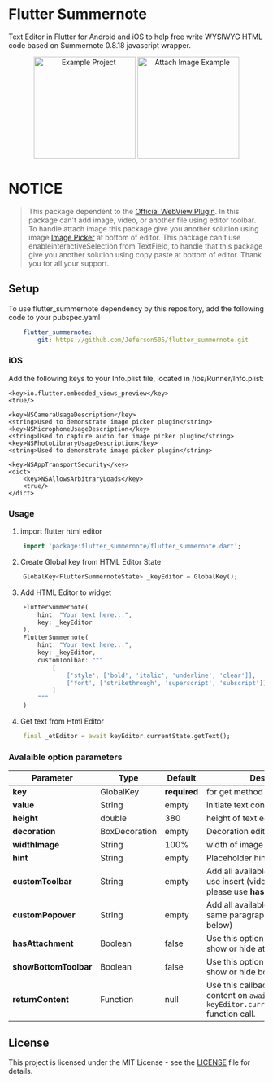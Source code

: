 # Flutter Summernote

Text Editor in Flutter for Android and iOS to help free write WYSIWYG HTML code based on Summernote 0.8.18 javascript wrapper.

<center>
<img src="./screenshoot/home.png" width="200" alt="Example Project" />
<img src="./screenshoot/attach.png" width="200" alt="Attach Image Example" />
</center>

# NOTICE
> This package dependent to the [Official WebView Plugin](https://pub.dev/packages/webview_flutter). In this package can't add image, video, or another file using editor toolbar.
> To handle attach image this package give you another solution using image [Image Picker](https://pub.dev/packages/image_picker) at bottom of editor.
> This package can't use enableinteractiveSelection from TextField, to handle that this package give you another solution using copy paste at bottom of editor.
> Thank you for all your support.

## Setup

To use flutter_summernote dependency by this repository, add the following code to your pubspec.yaml
```yaml
    flutter_summernote:
        git: https://github.com/Jeferson505/flutter_summernote.git
```

### iOS

Add the following keys to your Info.plist file, located in <project root>/ios/Runner/Info.plist:

```plist
<key>io.flutter.embedded_views_preview</key>
<true/>

<key>NSCameraUsageDescription</key>
<string>Used to demonstrate image picker plugin</string>
<key>NSMicrophoneUsageDescription</key>
<string>Used to capture audio for image picker plugin</string>
<key>NSPhotoLibraryUsageDescription</key>
<string>Used to demonstrate image picker plugin</string>

<key>NSAppTransportSecurity</key>
<dict>
    <key>NSAllowsArbitraryLoads</key>
    <true/>
</dict>
```

### Usage

1. import flutter html editor
```dart
    import 'package:flutter_summernote/flutter_summernote.dart';
```

2. Create Global key from HTML Editor State
```dart
    GlobalKey<FlutterSummernoteState> _keyEditor = GlobalKey();
```

3. Add HTML Editor to widget
```dart
    FlutterSummernote(
        hint: "Your text here...",
        key: _keyEditor
    ),
    FlutterSummernote(
        hint: "Your text here...",
        key: _keyEditor,
        customToolbar: """
            [
                ['style', ['bold', 'italic', 'underline', 'clear']],
                ['font', ['strikethrough', 'superscript', 'subscript']]
            ]
        """
    )
```

4. Get text from Html Editor
```dart
    final _etEditor = await keyEditor.currentState.getText();
```


### Avalaible option parameters

Parameter | Type | Default | Description
------------ | ------------- | ------------- | -------------
**key** | GlobalKey<HtmlEditorState> | **required** | for get method & reset
**value** | String | empty | initiate text content for text editor
**height** | double | 380 | height of text editor
**decoration** | BoxDecoration | empty | Decoration editor
**widthImage** | String | 100% | width of image picker
**hint** | String | empty | Placeholder hint text
**customToolbar** | String | empty | Add all available [Toolbar](https://summernote.org/deep-dive/#custom-toolbar-popover). Don't use insert (video & picture), please use **hasAttachment** option.
**customPopover** | String | empty | Add all available [Popover](https://summernote.org/deep-dive/#custom-toolbar-popover) (the same paragraph as for toolbar, but below)
**hasAttachment** | Boolean | false | Use this option if you want to show or hide attachment button
**showBottomToolbar** | Boolean | false | Use this option if you want to show or hide bottom toolbar
**returnContent** | Function | null | Use this callback to return text content on `await keyEditor.currentState.getText()` function call.

## License

This project is licensed under the MIT License - see the [LICENSE](LICENSE) file for details.
